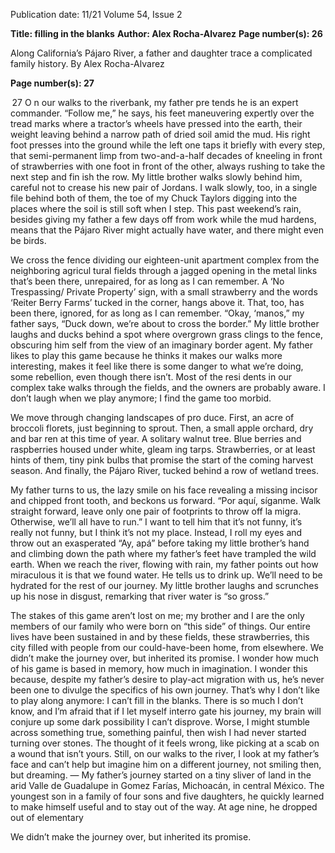 Publication date: 11/21
Volume 54, Issue 2

**Title: filling in the blanks**
**Author: Alex Rocha-Alvarez**
**Page number(s): 26**

Along California’s 
Pájaro River, a 
father and daughter 
trace a complicated 
family history. 
By Alex Rocha-Alvarez 



**Page number(s): 27**

 27
O
n our walks to the riverbank, my father pre­
tends he is an expert commander. “Follow 
me,” he says, his feet maneuvering expertly 
over the tread marks where a tractor’s wheels have 
pressed into the earth, their weight leaving behind 
a narrow path of dried soil amid the mud. His right 
foot presses into the ground while the left one taps 
it briefly with every step, that semi-permanent 
limp from two-and-a-half decades of kneeling in 
front of strawberries with one foot in front of the 
other, always rushing to take the next step and fin­
ish the row. My little brother walks slowly behind 
him, careful not to crease his new pair of Jordans. 
I walk slowly, too, in a single file behind both of 
them, the toe of my Chuck Taylors digging into the 
places where the soil is still soft when I step. This past 
weekend’s rain, besides giving my father a few days 
off from work while the mud hardens, means that 
the Pájaro River might actually have water, and there 
might even be birds.

We cross the fence dividing our eighteen-unit 
apartment complex from the neighboring agricul­
tural fields through a jagged opening in the metal 
links that’s been there, unrepaired, for as long as I 
can remember. A ‘No Trespassing/ Private Property’ 
sign, with a small strawberry and the words ‘Reiter 
Berry Farms’ tucked in the corner, hangs above it. 
That, too, has been there, ignored, for as long as I 
can remember. “Okay, ‘manos,” my father says, 
“Duck down, we’re about to cross the border.” My 
little brother laughs and ducks behind a spot where 
overgrown grass clings to the fence, obscuring him­
self from the view of an imaginary border agent. 
My father likes to play this game because he thinks 
it makes our walks more interesting, makes it feel 
like there is some danger to what we’re doing, some 
rebellion, even though there isn’t. Most of the resi­
dents in our complex take walks through the fields, 
and the owners are probably aware. I don’t laugh 
when we play anymore; I find the game too morbid. 

We move through changing landscapes of pro­
duce. First, an acre of broccoli florets, just beginning 
to sprout. Then, a small apple orchard, dry and bar­
ren at this time of year. A solitary walnut tree. Blue­
berries and raspberries housed under white, gleam­
ing tarps. Strawberries, or at least hints of them, 
tiny pink bulbs that promise the start of the coming 
harvest season. And finally, the Pájaro River, tucked 
behind a row of wetland trees. 

My father turns to us, the lazy smile on his face 
revealing a missing incisor and chipped front tooth, 
and beckons us forward. “Por aquí, síganme. Walk 
straight forward, leave only one pair of footprints to 
throw off la migra. Otherwise, we’ll all have to run.” 
I want to tell him that it’s not funny, it’s really not 
funny, but I think it’s not my place. Instead, I roll my 
eyes and throw out an exasperated “Ay, apá” before 
taking my little brother’s hand and climbing down 
the path where my father’s feet have trampled the 
wild earth. When we reach the river, flowing with 
rain, my father points out how miraculous it is that 
we found water. He tells us to drink up. We’ll need 
to be hydrated for the rest of our journey. My little 
brother laughs and scrunches up his nose in disgust, 
remarking that river water is “so gross.” 

The stakes of this game aren’t lost on me; my 
brother and I are the only members of our family 
who were born on “this side” of things. Our entire 
lives have been sustained in and by these fields, these 
strawberries, this city filled with people from our 
could-have-been home, from elsewhere. We didn’t 
make the journey over, but inherited its promise. I 
wonder how much of his game is based in memory, 
how much in imagination. I wonder this because, 
despite my father’s desire to play-act migration with 
us, he’s never been one to divulge the specifics of his 
own journey. That’s why I don’t like to play along 
anymore: I can’t fill in the blanks. There is so much I 
don’t know, and I’m afraid that if I let myself interro­
gate his journey, my brain will conjure up some dark 
possibility I can’t disprove. Worse, I might stumble 
across something true, something painful, then wish 
I had never started turning over stones. The thought 
of it feels wrong, like picking at a scab on a wound 
that isn’t yours. Still, on our walks to the river, I look 
at my father’s face and can’t help but imagine him on 
a different journey, not smiling then, but dreaming. 
—
My father’s journey started on a tiny sliver of 
land in the arid Valle de Guadalupe in Gomez Farías, 
Michoacán, in central México. The youngest son in 
a family of four sons and five daughters, he quickly 
learned to make himself useful and to stay out of 
the way. At age nine, he dropped out of elementary

We didn’t make the journey 
over, but inherited its promise.